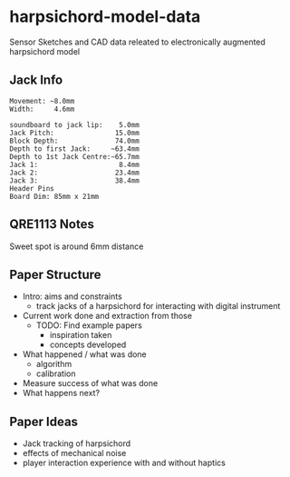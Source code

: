 # harpsichord-model-data
Sensor Sketches and CAD data releated to electronically augmented harpsichord model



## Jack Info

```
Movement: ~8.0mm
Width:     4.6mm
```

```
soundboard to jack lip:    5.0mm
Jack Pitch:               15.0mm
Block Depth:              74.0mm
Depth to first Jack:     ~63.4mm
Depth to 1st Jack Centre:~65.7mm
Jack 1:                    8.4mm
Jack 2:                   23.4mm
Jack 3:                   38.4mm
Header Pins
Board Dim: 85mm x 21mm
```


## QRE1113 Notes

Sweet spot is around 6mm distance

## Paper Structure

- Intro: aims and constraints
  - track jacks of a harpsichord for interacting with digital instrument
- Current work done and extraction from those
  - TODO: Find example papers
      - inspiration taken
      - concepts developed
- What happened / what was done
  - algorithm
  - calibration
- Measure success of  what was done
- What happens next?


## Paper Ideas

- Jack tracking of harpsichord
- effects of mechanical noise
- player  interaction experience with and without haptics